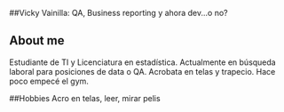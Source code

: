##Vicky Vainilla: QA, Business reporting y ahora dev...o no?
## About me
Estudiante de TI y Licenciatura en estadística. Actualmente en búsqueda laboral para posiciones de data o QA. Acrobata en telas y trapecio. Hace poco empecé el gym.

##Hobbies
Acro en telas, leer, mirar pelis